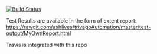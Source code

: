 [![Build Status](https://travis-ci.org/ashlives/trivagoAutomation.svg?branch=master)](https://travis-ci.org/ashlives/trivagoAutomation)

Test Results are available in the form of extent report:
https://rawgit.com/ashlives/trivagoAutomation/master/test-output/MyOwnReport.html

Travis is integrated with this repo